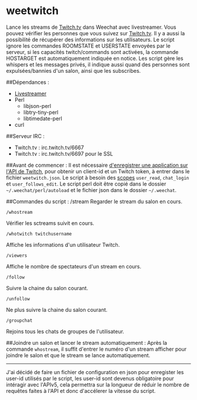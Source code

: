 # weetwitch
Lance les streams de [Twitch.tv](http://twitch.tv) dans Weechat avec livestreamer. Vous pouvez vérifier les personnes que vous suivez sur [Twitch.tv](http://twitch.tv). Il y a aussi la possibilité de récupérer des informations sur les utilisateurs. Le script ignore les commandes ROOMSTATE et USERSTATE envoyées par le serveur, si les capacités twitch/commands sont activées, la commande HOSTARGET est automatiquement indiquée en notice. Les script gère les whispers et les messages privés, il indique aussi quand des personnes sont expulsées/bannies d'un salon, ainsi que les subscribes.

##Dépendances :
* [Livestreamer](http://livestreamer.tanuki.se/)
* Perl
   * libjson-perl
   * libtry-tiny-perl
   * libtimedate-perl
* curl

##Serveur IRC :
* Twitch.tv : irc.twitch.tv/6667
* Twitch.tv : irc.twitch.tv/6697 pour le SSL

##Avant de commencer :
Il est nécessaire [d'enregistrer une application sur l'API de Twitch](https://www.twitch.tv/kraken/oauth2/clients/new), pour obtenir un client-id et un  Twitch token, à entrer dans le fichier `weetwitch.json`. Le script à besoin des [scopes](https://github.com/justintv/Twitch-API/blob/master/authentication.md#scope) `user_read`, `chat_login` et `user_follows_edit`. Le script perl doit être copié dans le dossier `~/.weechat/perl/autoload` et le fichier json dans le dossier `~/.weechat`.

##Commandes du script :
    /stream
Regarder le stream du salon en cours.

    /whostream
Vérifier les sctreams suivit en cours.

    /whotwitch twitchusername
Affiche les informations d'un utilisateur Twitch.

    /viewers
Affiche le nombre de spectateurs d'un stream en cours.

    /follow
Suivre la chaine du salon courant.

    /unfollow
Ne plus suivre la chaine du salon courant.

    /groupchat
Rejoins tous les chats de groupes de l'utilisateur.

##Joindre un salon et lancer le stream automatiquement :
Après la commande `whostream`, il suffit d'entrer le numéro d'un stream afficher pour joindre le salon et que le stream se lance automatiquement.

-----
J'ai décidé de faire un fichier de configuration en json pour enregister les user-id utilisés par le script, les user-id sont devenus obligatoire pour intéragir avec l'APIv5, cela permettra sur la longueur de réduir le nombre de requêtes faites à l'API et donc d'accélerer la vitesse du script.

